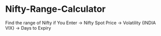 # Nifty-Range-Calculator
Find the range of Nifty if You Enter
-> Nifty Spot Price
-> Volatility {INDIA VIX}
-> Days to Expiry
